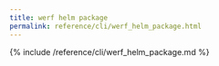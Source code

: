 ```yaml
---
title: werf helm package
permalink: reference/cli/werf_helm_package.html
---
```


{% include /reference/cli/werf_helm_package.md %}

